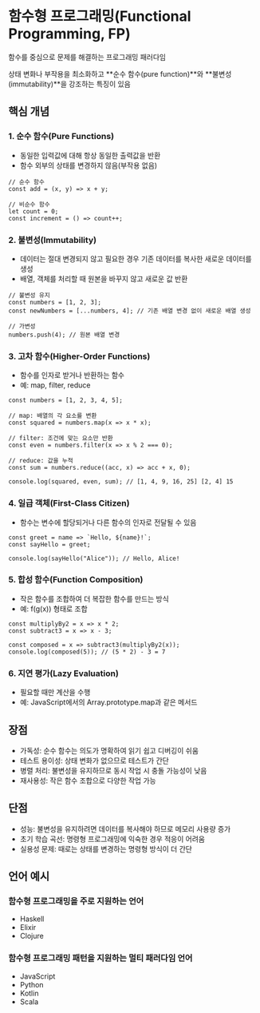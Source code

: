 # 함수형 프로그래밍(Functional Programming, FP)

함수를 중심으로 문제를 해결하는 프로그래밍 패러다임

상태 변화나 부작용을 최소화하고 **순수 함수(pure function)**와 **불변성(immutability)**을 강조하는 특징이 있음

## 핵심 개념

### 1. 순수 함수(Pure Functions)

- 동일한 입력값에 대해 항상 동일한 출력값을 반환
- 함수 외부의 상태를 변경하지 않음(부작용 없음)

```
// 순수 함수
const add = (x, y) => x + y;

// 비순수 함수
let count = 0;
const increment = () => count++;
```

### 2. 불변성(Immutability)

- 데이터는 절대 변경되지 않고 필요한 경우 기존 데이터를 복사한 새로운 데이터를 생성
- 배열, 객체를 처리할 때 원본을 바꾸지 않고 새로운 값 반환

```
// 불변성 유지
const numbers = [1, 2, 3];
const newNumbers = [...numbers, 4]; // 기존 배열 변경 없이 새로운 배열 생성

// 가변성
numbers.push(4); // 원본 배열 변경
```

### 3. 고차 함수(Higher-Order Functions)

- 함수를 인자로 받거나 반환하는 함수
- 예: map, filter, reduce

```
const numbers = [1, 2, 3, 4, 5];

// map: 배열의 각 요소를 변환
const squared = numbers.map(x => x * x);

// filter: 조건에 맞는 요소만 반환
const even = numbers.filter(x => x % 2 === 0);

// reduce: 값을 누적
const sum = numbers.reduce((acc, x) => acc + x, 0);

console.log(squared, even, sum); // [1, 4, 9, 16, 25] [2, 4] 15
```

### 4. 일급 객체(First-Class Citizen)

- 함수는 변수에 할당되거나 다른 함수의 인자로 전달될 수 있음

```
const greet = name => `Hello, ${name}!`;
const sayHello = greet;

console.log(sayHello("Alice")); // Hello, Alice!
```

### 5. 합성 함수(Function Composition)

- 작은 함수를 조합하여 더 복잡한 함수를 만드는 방식
- 예: f(g(x)) 형태로 조합

```
const multiplyBy2 = x => x * 2;
const subtract3 = x => x - 3;

const composed = x => subtract3(multiplyBy2(x));
console.log(composed(5)); // (5 * 2) - 3 = 7
```

### 6. 지연 평가(Lazy Evaluation)

- 필요할 때만 계산을 수행
- 예: JavaScript에서의 Array.prototype.map과 같은 메서드

## 장점

- 가독성: 순수 함수는 의도가 명확하여 읽기 쉽고 디버깅이 쉬움
- 테스트 용이성: 상태 변화가 없으므로 테스트가 간단
- 병렬 처리: 불변성을 유지하므로 동시 작업 시 충돌 가능성이 낮음
- 재사용성: 작은 함수 조합으로 다양한 작업 가능

## 단점

- 성능: 불변성을 유지하려면 데이터를 복사해야 하므로 메모리 사용량 증가
- 초기 학습 곡선: 명령형 프로그래밍에 익숙한 경우 적응이 어려움
- 실용성 문제: 때로는 상태를 변경하는 명령형 방식이 더 간단

## 언어 예시

### 함수형 프로그래밍을 주로 지원하는 언어

- Haskell
- Elixir
- Clojure

### 함수형 프로그래밍 패턴을 지원하는 멀티 패러다임 언어

- JavaScript
- Python
- Kotlin
- Scala


